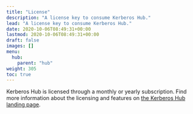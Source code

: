 ```yaml
---
title: "License"
description: "A license key to consume Kerberos Hub."
lead: "A license key to consume Kerberos Hub."
date: 2020-10-06T08:49:31+00:00
lastmod: 2020-10-06T08:49:31+00:00
draft: false
images: []
menu:
  hub:
    parent: "hub"
weight: 305
toc: true
---
```


Kerberos Hub is licensed through a monthly or yearly subscription. Find more information about the licensing and features on [the Kerberos Hub landing page](https://kerberos.io/product/hub/). 

